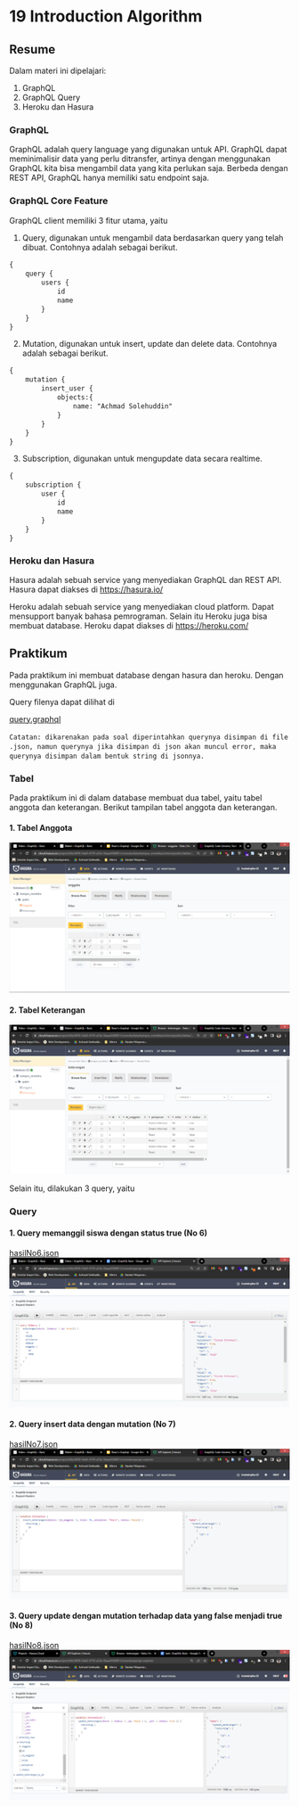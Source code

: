 # 19 Introduction Algorithm

## Resume

Dalam materi ini dipelajari:

1. GraphQL
2. GraphQL Query
3. Heroku dan Hasura

### GraphQL

GraphQL adalah query language yang digunakan untuk API. GraphQL dapat meminimalisir data yang perlu ditransfer, artinya dengan menggunakan GraphQL kita bisa mengambil data yang kita perlukan saja. Berbeda dengan REST API, GraphQL hanya memiliki satu endpoint saja.

### GraphQL Core Feature

GraphQL client memiliki 3 fitur utama, yaitu

1. Query, digunakan untuk mengambil data berdasarkan query yang telah dibuat. Contohnya adalah sebagai berikut.

```
{
    query {
        users {
            id
            name
        }
    }
}
```

2. Mutation, digunakan untuk insert, update dan delete data. Contohnya adalah sebagai berikut.

```
{
    mutation {
        insert_user {
            objects:{
                name: "Achmad Solehuddin"
            }
        }
    }
}
```

3. Subscription, digunakan untuk mengupdate data secara realtime.

```
{
    subscription {
        user {
            id
            name
        }
    }
}
```

### Heroku dan Hasura

Hasura adalah sebuah service yang menyediakan GraphQL dan REST API. Hasura dapat diakses di https://hasura.io/

Heroku adalah sebuah service yang menyediakan cloud platform. Dapat mensupport banyak bahasa pemrograman. Selain itu Heroku juga bisa membuat database. Heroku dapat diakses di https://heroku.com/

## Praktikum

Pada praktikum ini membuat database dengan hasura dan heroku. Dengan menggunakan GraphQL juga.

Query filenya dapat dilihat di

[query.graphql](./praktikum/query.graphql)

`Catatan: dikarenakan pada soal diperintahkan querynya disimpan di file .json, namun querynya jika disimpan di json akan muncul error, maka querynya disimpan dalam bentuk string di jsonnya.`

### Tabel

Pada praktikum ini di dalam database membuat dua tabel, yaitu tabel anggota dan keterangan. Berikut tampilan tabel anggota dan keterangan.

#### 1. Tabel Anggota

![tabel-anggota.png](./screenshots/tabel-anggota.png)

#### 2. Tabel Keterangan

![tabel-keterangan.png](./screenshots/tabel-keterangan.png)

Selain itu, dilakukan 3 query, yaitu

### Query

#### 1. Query memanggil siswa dengan status true (No 6)

[hasilNo6.json](./praktikum/hasilNo6.json)
![no6.png](./screenshots/no6.png)

#### 2. Query insert data dengan mutation (No 7)

[hasilNo7.json](./praktikum/hasilNo7.json)
![no7.png](./screenshots/no7-1.png)

#### 3. Query update dengan mutation terhadap data yang false menjadi true (No 8)

[hasilNo8.json](./praktikum/hasilNo8.json)
![no8.png](./screenshots/no8.png)
